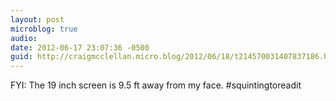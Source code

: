 ```yaml
---
layout: post
microblog: true
audio: 
date: 2012-06-17 23:07:36 -0500
guid: http://craigmcclellan.micro.blog/2012/06/18/t214570031407837186.html
---
```

FYI: The 19 inch screen is 9.5 ft away from my face. #squintingtoreadit
